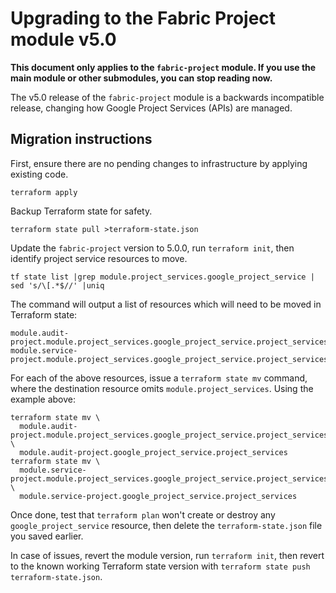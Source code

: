 # Upgrading to the Fabric Project module v5.0

**This document only applies to the `fabric-project` module. If you use the main module or other submodules, you can stop reading now.**

The v5.0 release of the `fabric-project` module is a backwards incompatible release, changing how Google Project Services (APIs) are managed.

## Migration instructions

First, ensure there are no pending changes to infrastructure by applying existing code.

```shell
terraform apply
```

Backup Terraform state for safety.

```shell
terraform state pull >terraform-state.json
```

Update the `fabric-project` version to 5.0.0, run `terraform init`, then identify project service resources to move.

```shell
tf state list |grep module.project_services.google_project_service | sed 's/\[.*$//' |uniq
```

The command will output a list of resources which will need to be moved in Terraform state:

```
module.audit-project.module.project_services.google_project_service.project_services
module.service-project.module.project_services.google_project_service.project_services
```

For each of the above resources, issue a `terraform state mv` command, where the destination resource omits `module.project_services`. Using the example above:

```shell
terraform state mv \
  module.audit-project.module.project_services.google_project_service.project_services \
  module.audit-project.google_project_service.project_services
terraform state mv \
  module.service-project.module.project_services.google_project_service.project_services \
  module.service-project.google_project_service.project_services
```

Once done, test that `terraform plan` won't create or destroy any `google_project_service` resource, then delete the `terraform-state.json` file you saved earlier.

In case of issues, revert the module version, run `terraform init`, then revert to the known working Terraform state version with `terraform state push terraform-state.json`.
